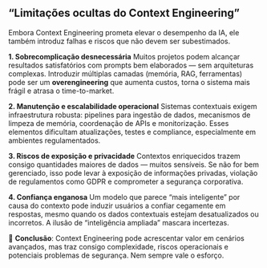 ## “Limitações ocultas do Context Engineering”

Embora Context Engineering prometa elevar o desempenho da IA, ele também introduz falhas e riscos que não devem ser subestimados.

**1. Sobrecomplicação desnecessária**
Muitos projetos podem alcançar resultados satisfatórios com prompts bem elaborados — sem arquiteturas complexas. Introduzir múltiplas camadas (memória, RAG, ferramentas) pode ser um **overengineering** que aumenta custos, torna o sistema mais frágil e atrasa o time-to-market.

**2. Manutenção e escalabilidade operacional**
Sistemas contextuais exigem infraestrutura robusta: pipelines para ingestão de dados, mecanismos de limpeza de memória, coordenação de APIs e monitorização. Esses elementos dificultam atualizações, testes e compliance, especialmente em ambientes regulamentados.

**3. Riscos de exposição e privacidade**
Contextos enriquecidos trazem consigo quantidades maiores de dados — muitos sensíveis. Se não for bem gerenciado, isso pode levar à exposição de informações privadas, violação de regulamentos como GDPR e comprometer a segurança corporativa.

**4. Confiança enganosa**
Um modelo que parece “mais inteligente” por causa do contexto pode induzir usuários a confiar cegamente em respostas, mesmo quando os dados contextuais estejam desatualizados ou incorretos. A ilusão de “inteligência ampliada” mascara incertezas.

🛑 **Conclusão**:
Context Engineering pode acrescentar valor em cenários avançados, mas traz consigo complexidade, riscos operacionais e potenciais problemas de segurança. Nem sempre vale o esforço.